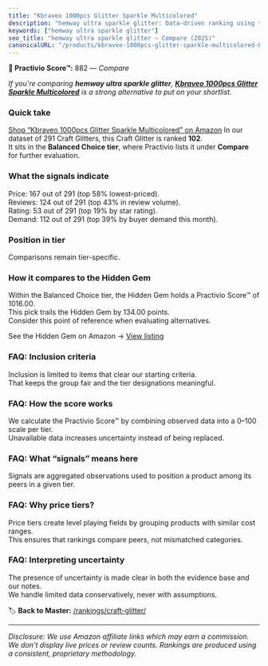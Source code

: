 ```yaml
---
title: "Kbraveo 1000pcs Glitter Sparkle Multicolored"
description: "hemway ultra sparkle glitter: Data-driven ranking using the Practivio Score™. Positioned by quality, value, demand, findability, momentum."
keywords: ["hemway ultra sparkle glitter"]
seo_title: "hemway ultra sparkle glitter — Compare (2025)"
canonicalURL: "/products/kbraveo-1000pcs-glitter-sparkle-multicolored-B078SC62QS/"
---
```


**🛒 Practivio Score™:** 882 — _Compare_


*If you're comparing **hemway ultra sparkle glitter**, **[Kbraveo 1000pcs Glitter Sparkle Multicolored](https://www.amazon.com/dp/B078SC62QS?tag=practivio-20)** is a strong alternative to put on your shortlist.*
### Quick take
[Shop “Kbraveo 1000pcs Glitter Sparkle Multicolored” on Amazon](https://www.amazon.com/dp/B078SC62QS?tag=practivio-20)
In our dataset of 291 Craft Glitters, this Craft Glitter is ranked **102**.  
It sits in the **Balanced Choice tier**, where Practivio lists it under **Compare** for further evaluation.

### What the signals indicate
Price: 167 out of 291 (top 58% lowest-priced).  
Reviews: 124 out of 291 (top 43% in review volume).  
Rating: 53 out of 291 (top 19% by star rating).  
Demand: 112 out of 291 (top 39% by buyer demand this month).

### Position in tier
Comparisons remain tier-specific.

### How it compares to the Hidden Gem
Within the Balanced Choice tier, the Hidden Gem holds a Practivio Score™ of 1016.00.  
This pick trails the Hidden Gem by 134.00 points.  
Consider this point of reference when evaluating alternatives.  

See the Hidden Gem on Amazon → [View listing](https://www.amazon.com/dp/B009WLPEJA?tag=practivio-20)

### FAQ: Inclusion criteria
Inclusion is limited to items that clear our starting criteria.  
That keeps the group fair and the tier designations meaningful.

### FAQ: How the score works
We calculate the Practivio Score™ by combining observed data into a 0–100 scale per tier.  
Unavailable data increases uncertainty instead of being replaced.

### FAQ: What “signals” means here
Signals are aggregated observations used to position a product among its peers in a given tier.

### FAQ: Why price tiers?
Price tiers create level playing fields by grouping products with similar cost ranges.  
This ensures that rankings compare peers, not mismatched categories.

### FAQ: Interpreting uncertainty
The presence of uncertainty is made clear in both the evidence base and our notes.  
We handle limited data conservatively, never with assumptions.

<!-- Missing template for Compare/CompareWithinPriceClass -->


🏷️ **Back to Master:** [/rankings/craft-glitter/](/rankings/craft-glitter/)

---
_Disclosure: We use Amazon affiliate links which may earn a commission. We don’t display live prices or review counts. Rankings are produced using a consistent, proprietary methodology._
